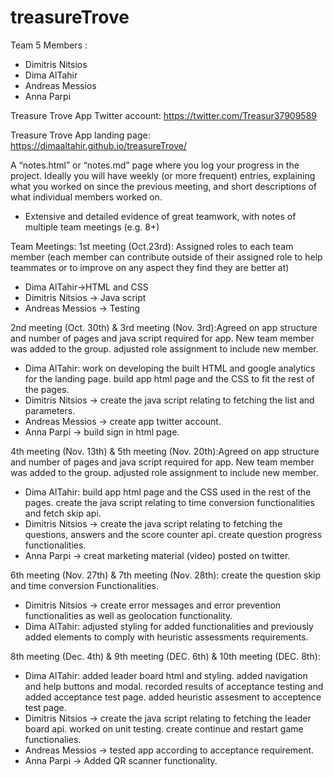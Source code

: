 # treasureTrove
Team 5 Members :
* Dimitris Nitsios
* Dima AlTahir
* Andreas Messios
* Anna Parpi

Treasure Trove App Twitter account:
https://twitter.com/Treasur37909589

Treasure Trove App landing page: 
https://dimaaltahir.github.io/treasureTrove/

A “notes.html” or “notes.md” page where you log your 
progress in the project. Ideally you will have weekly 
(or more frequent) entries, explaining what you worked on since 
the previous meeting, and short descriptions of what individual members worked on.

* Extensive and detailed
evidence of great
teamwork, with notes
of multiple team
meetings (e.g. 8+)

Team Meetings:
1st meeting (Oct.23rd): Assigned roles to each team member 
(each member can contribute outside of their assigned role 
to help teammates or to improve on any aspect they find they are better at)
* Dima AlTahir->HTML and CSS
* Dimitris Nitsios -> Java script
* Andreas Messios -> Testing

2nd meeting (Oct. 30th) & 3rd meeting (Nov. 3rd):Agreed on app structure and number of pages
 and java script required for app.  New team member was added to the group. adjusted role 
 assignment to include new member. 
 * Dima AlTahir: work on developing the built HTML and google analytics for the landing page.
  build app html page and the CSS to fit the rest of the pages. 
 * Dimitris Nitsios -> create the java script relating to fetching the list and parameters.
 * Andreas Messios -> create app twitter account.
 * Anna Parpi -> build sign in html page.
 
4th meeting (Nov. 13th) & 5th meeting (Nov. 20th):Agreed on app structure and number of pages
 and java script required for app. New team member was added to the group. adjusted role 
 assignment to include new member. 
 * Dima AlTahir: build app html page and the CSS used in the rest of the pages.
 create the java script relating to time conversion functionalities and fetch skip api. 
 * Dimitris Nitsios -> create the java script relating to fetching the questions, answers
  and the score counter api. create question progress functionalities.
 * Anna Parpi -> creat marketing material (video) posted on twitter.
 
6th meeting (Nov. 27th) & 7th meeting (Nov. 28th):
  create the question skip and time conversion Functionalities. 
  * Dimitris Nitsios -> create error messages and error prevention functionalities
   as well as geolocation functionality.
  * Dima AlTahir: adjusted styling for added functionalities and previously added elements
   to comply with heuristic assessments requirements.
  
  8th meeting (Dec. 4th) & 9th meeting (DEC. 6th) & 10th meeting (DEC. 8th):
  * Dima AlTahir: added leader board html and styling. added navigation and help buttons and modal.
  recorded results of acceptance testing and added acceptance test page. added heuristic assesment 
  to acceptence test page.
  * Dimitris Nitsios -> create the java script relating to fetching the leader board api. worked on 
  unit testing. 
  create continue and restart game functionalies.
  *  Andreas Messios -> tested app according to acceptance requirement.
  * Anna Parpi -> Added QR scanner functionality.